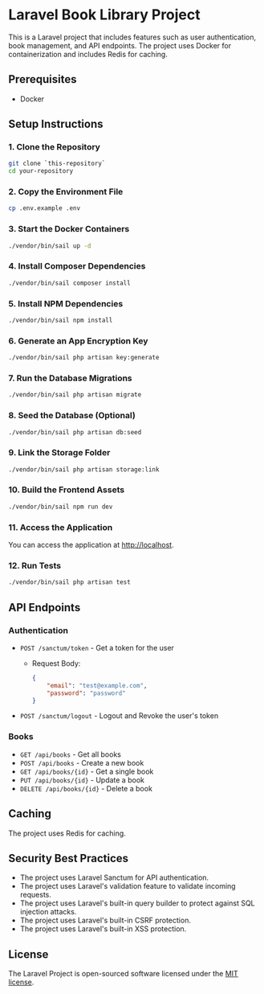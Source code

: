 # Laravel Book Library Project

This is a Laravel project that includes features such as user authentication, book management, and API endpoints. The project uses Docker for containerization and includes Redis for caching.

## Prerequisites

-   Docker

## Setup Instructions

### 1. Clone the Repository

```sh
git clone `this-repository`
cd your-repository
```

### 2. Copy the Environment File

```sh
cp .env.example .env
```

### 3. Start the Docker Containers

```sh
./vendor/bin/sail up -d
```

### 4. Install Composer Dependencies

```sh
./vendor/bin/sail composer install
```

### 5. Install NPM Dependencies

```sh
./vendor/bin/sail npm install
```

### 6. Generate an App Encryption Key

```sh
./vendor/bin/sail php artisan key:generate
```

### 7. Run the Database Migrations

```sh
./vendor/bin/sail php artisan migrate
```

### 8. Seed the Database (Optional)

```sh
./vendor/bin/sail php artisan db:seed
```

### 9. Link the Storage Folder

```sh
./vendor/bin/sail php artisan storage:link
```

### 10. Build the Frontend Assets

```sh
./vendor/bin/sail npm run dev
```

### 11. Access the Application

You can access the application at [http://localhost](http://localhost).

### 12. Run Tests

```sh
./vendor/bin/sail php artisan test
```

## API Endpoints

### Authentication

-   `POST /sanctum/token` - Get a token for the user

    -   Request Body:

        ```json
        {
            "email": "test@example.com",
            "password": "password"
        }
        ```

-   `POST /sanctum/logout` - Logout and Revoke the user's token

### Books

-   `GET /api/books` - Get all books
-   `POST /api/books` - Create a new book
-   `GET /api/books/{id}` - Get a single book
-   `PUT /api/books/{id}` - Update a book
-   `DELETE /api/books/{id}` - Delete a book

## Caching

The project uses Redis for caching.

## Security Best Practices

-   The project uses Laravel Sanctum for API authentication.
-   The project uses Laravel's validation feature to validate incoming requests.
-   The project uses Laravel's built-in query builder to protect against SQL injection attacks.
-   The project uses Laravel's built-in CSRF protection.
-   The project uses Laravel's built-in XSS protection.

## License

The Laravel Project is open-sourced software licensed under the [MIT license](https://opensource.org/licenses/MIT).
